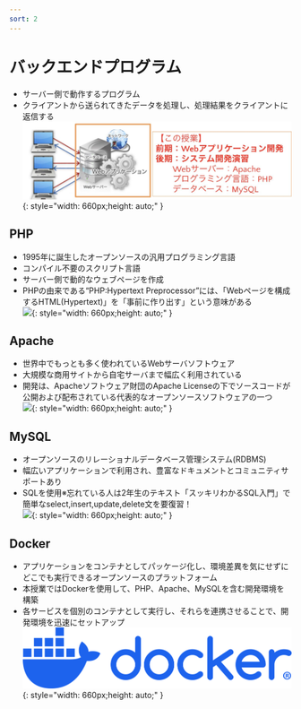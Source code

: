 ```yaml
---
sort: 2
---
```


# バックエンドプログラム

- サーバー側で動作するプログラム
- クライアントから送られてきたデータを処理し、処理結果をクライアントに返信する
![](./images/11.サーバーサイドプログラム.jpg){: style="width: 660px;height: auto;" }

## PHP

- 1995年に誕生したオープンソースの汎用プログラミング言語
- コンパイル不要のスクリプト言語
- サーバー側で動的なウェブページを作成
- PHPの由来である“PHP:Hypertext Preprocessor”には、「Webページを構成するHTML(Hypertext)」を「事前に作り出す」という意味がある<br>
![](./images/14.PHP.png){: style="width: 660px;height: auto;" }

## Apache

- 世界中でもっとも多く使われているWebサーバソフトウェア
- 大規模な商用サイトから自宅サーバまで幅広く利用されている
- 開発は、Apacheソフトウェア財団のApache Licenseの下でソースコードが公開および配布されている代表的なオープンソースソフトウェアの一つ<br>
![](./images/15.Apache_1.png){: style="width: 660px;height: auto;" }

## MySQL

- オープンソースのリレーショナルデータベース管理システム(RDBMS)
- 幅広いアプリケーションで利用され、豊富なドキュメントとコミュニティサポートあり
- SQLを使用※忘れている人は2年生のテキスト「スッキリわかるSQL入門」で簡単なselect,insert,update,delete文を要復習！<br>
![](./images/16.Mysql.png){: style="width: 660px;height: auto;" }

## Docker

- アプリケーションをコンテナとしてパッケージ化し、環境差異を気にせずにどこでも実行できるオープンソースのプラットフォーム
- 本授業ではDockerを使用して、PHP、Apache、MySQLを含む開発環境を構築
- 各サービスを個別のコンテナとして実行し、それらを連携させることで、開発環境を迅速にセットアップ<br>
![](./images/docker-logo-blue.png){: style="width: 660px;height: auto;" }